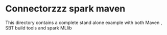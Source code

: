 Connectorzzz spark maven 
===============
This directory contains a complete stand alone example with both Maven , SBT build tools and spark MLlib  
